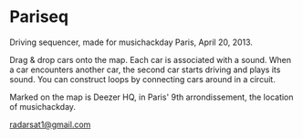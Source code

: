 
Pariseq
=======

Driving sequencer, made for musichackday Paris, April 20, 2013.

Drag & drop cars onto the map.  Each car is associated with a sound.  When
a car encounters another car, the second car starts driving and plays
its sound.  You can construct loops by connecting cars around in a
circuit.

Marked on the map is Deezer HQ, in Paris' 9th arrondissement, the
location of musichackday.

radarsat1@gmail.com
